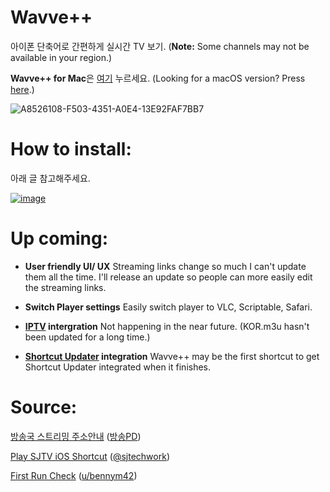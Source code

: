 # Wavve++
아이폰 단축어로 간편하게 실시간 TV 보기. (**Note:** Some channels may not be available in your region.)

**Wavve++ for Mac**은 [여기](https://github.com/Dr-Sauce/WavvePlusForMac) 누르세요. (Looking for a macOS version? Press [here](https://github.com/Dr-Sauce/WavvePlusForMac).)

![A8526108-F503-4351-A0E4-13E92FAF7BB7](https://user-images.githubusercontent.com/82555878/197349620-ed4f8d14-4c23-44f3-984e-ce71f4e8d06c.png)

# How to install:

아래 글 참고해주세요.

[![image](https://user-images.githubusercontent.com/82555878/209824901-60955030-0f9e-4cee-bc5f-825854e6cfa0.png)](https://blog.naver.com/saucecompany_/222901624976)


# Up coming:

- **User friendly UI/ UX**
Streaming links change so much I can't update them all the time. I'll release an update so people can more easily edit the streaming links.

- **Switch Player settings**
Easily switch player to VLC, Scriptable, Safari.

- **[IPTV](https://github.com/iptv-org/iptv) intergration**
Not happening in the near future. (KOR.m3u hasn't been updated for a long time.)

- **[Shortcut Updater](https://github.com/Dr-Sauce/ShortcutUpdater) integration**
Wavve++ may be the first shortcut to get Shortcut Updater integrated when it finishes.

# Source:
[방송국 스트리밍 주소안내](https://m.blog.naver.com/gjppjh09/222416011602) ([방송PD](https://m.blog.naver.com/gjppjh09))

[Play SJTV iOS Shortcut](https://www.sjtechwork.com/2020/11/tv-news-ios-shortcut.html) ([@sjtechwork](https://twitter.com/sjtechwork))

[First Run Check](https://www.reddit.com/r/shortcuts/comments/phtjkh/how_do_you_create_a_first_time_setup/hbmi1h7) ([u/bennym42](https://www.reddit.com/user/BennyM42))
